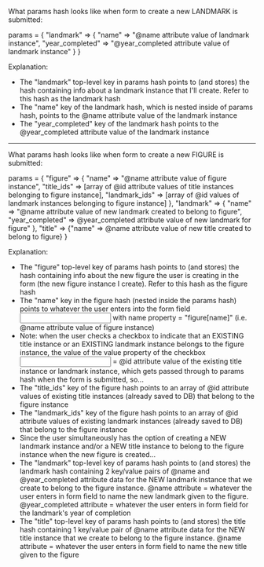 What params hash looks like when form to create a new LANDMARK is submitted:

params = {
  "landmark" => {
    "name" => "@name attribute value of landmark instance",
    "year_completed" => "@year_completed attribute value of landmark instance"
  }
}

Explanation:
* The "landmark" top-level key in params hash points to (and stores) the hash containing info about a landmark instance that I'll create. Refer to this hash as the landmark hash
* The "name" key of the landmark hash, which is nested inside of params hash, points to the @name attribute value of the landmark instance
* The "year_completed" key of the landmark hash points to the @year_completed attribute value of the landmark instance
-----------------
What params hash looks like when form to create a new FIGURE is submitted:

params = {
  "figure" => {
    "name" => "@name attribute value of figure instance",
    "title_ids" => [array of @id attribute values of title instances belonging to figure instance],
    "landmark_ids" => [array of @id values of landmark instances belonging to figure instance]
  },
  "landmark" => {
    "name" => "@name attribute value of new landmark created to belong to figure",
    "year_completed" => @year_completed attribute value of new landmark for figure"
  },
  "title" => {"name" => @name attribute value of new title created to belong to figure}
}

Explanation:
* The "figure" top-level key of params hash points to (and stores) the hash containing info about the new figure the user is creating in the form (the new figure instance I create). Refer to this hash as the figure hash
* The "name" key in the figure hash (nested inside the params hash) points to whatever the user enters into the form field <input> with name property = "figure[name]"
(i.e. @name attribute value of figure instance)
* Note: when the user checks a checkbox to indicate that an EXISTING title instance or an EXISTING landmark instance belongs to the figure instance, the value of the value property of the checkbox <input> = @id attribute value of the existing title instance or landmark instance, which gets passed through to params hash when the form is submitted, so...
* The "title_ids" key of the figure hash points to an array of @id attribute values of existing title instances (already saved to DB) that belong to the figure instance
* The "landmark_ids" key of the figure hash points to an array of @id attribute values of existing landmark instances (already saved to DB) that belong to the figure instance
* Since the user simultaneously has the option of creating a NEW landmark instance and/or a NEW title instance to belong to the figure instance when the new figure is created...
* The "landmark" top-level key of params hash points to (and stores) the landmark hash containing
2 key/value pairs of @name and @year_completed attribute data for the NEW landmark instance that we create to belong to the figure instance. @name attribute = whatever the user enters in form field to name the new landmark given to the figure. @year_completed attribute = whatever the user enters in form field for the landmark's year of completion
* The "title" top-level key of params hash points to (and stores) the title hash containing
1 key/value pair of @name attribute data for the NEW title instance that we create to belong to the figure instance. @name attribute = whatever the user enters in form field to name the new title given to the figure
